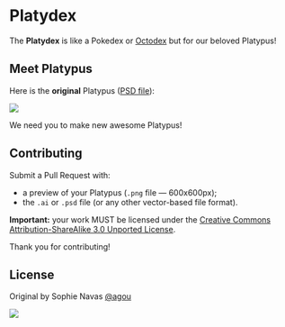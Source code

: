 Platydex
========

The **Platydex** is like a Pokedex or [Octodex](http://octodex.github.com/) but for our beloved
Platypus!

## Meet Platypus

Here is the **original** Platypus ([PSD
file](https://github.com/clermontech/documents/blob/master/resources/logo/clermontech_mascotte.psd)):

![](http://clermontech.org/images/clermontech_mascotte_400px.png)

We need you to make new awesome Platypus!


## Contributing

Submit a Pull Request with:

* a preview of your Platypus (`.png` file — 600x600px);
* the `.ai` or `.psd` file (or any other vector-based file format).

**Important:** your work MUST be licensed under the [Creative Commons Attribution-ShareAlike 3.0
Unported License](http://creativecommons.org/licenses/by-sa/3.0/).

Thank you for contributing!


## License

Original by Sophie Navas [@agou](http://www.sophienavas.fr)

[![](http://i.creativecommons.org/l/by-sa/3.0/88x31.png)](http://creativecommons.org/licenses/by-sa/3.0/)
